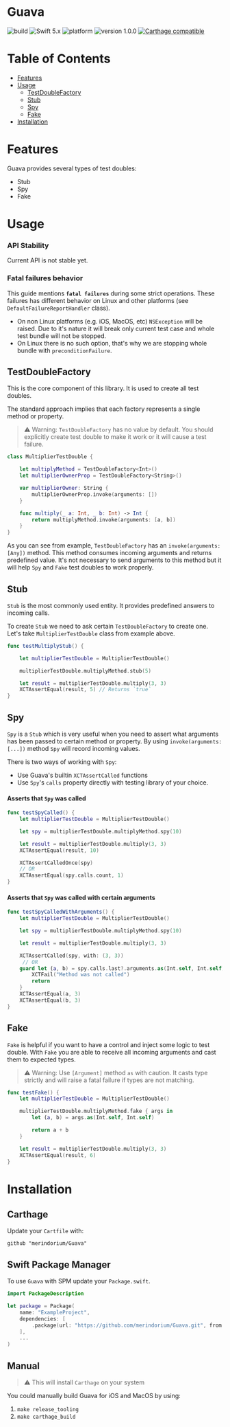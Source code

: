 # Guava 

![build](https://github.com/merindorium/Guava/workflows/build/badge.svg?branch=master)
![Swift 5.x](https://img.shields.io/badge/Swift-5.x-orange.svg)
![platform](https://img.shields.io/badge/platform-ios%20%7C%20osx%20%7C%20linux-lightgray.svg)
![version 1.0.0](https://img.shields.io/badge/version-1.0.0-blue.svg)
[![Carthage compatible](https://img.shields.io/badge/Carthage-compatible-4BC51D.svg?style=flat)](https://github.com/Carthage/Carthage)

Table of Contents
=================

* [Features](#features)
* [Usage](#usage)
  * [TestDoubleFactory](#testdoublefactory)
  * [Stub](#stub)
  * [Spy](#spy)
  * [Fake](#fake)
* [Installation](#installation)

# Features

Guava provides several types of test doubles:

- Stub
- Spy
- Fake

# Usage

### API Stability

Current API is not stable yet.

### Fatal failures behavior

This guide mentions **`fatal failures`** during some strict operations. These failures has different behavior on Linux and other platforms (see `DefaultFailureReportHandler` class).

- On non Linux platforms (e.g. iOS, MacOS, etc) `NSException` will be raised. Due to it's nature it will break only current test case and whole test bundle will not be stopped.
- On Linux there is no such option, that's why we are stopping whole bundle with `preconditionFailure`.

## TestDoubleFactory

This is the core component of this library. It is used to create all test doubles.

The standard approach implies that each factory represents a single method or property.

> ⚠️ Warning: `TestDoubleFactory` has no value by default. You should explicitly create test double to make it work or it will cause a test failure.

```swift
class MultiplierTestDouble {

    let multiplyMethod = TestDoubleFactory<Int>()
    let multiplierOwnerProp = TestDoubleFactory<String>()

    var multiplierOwner: String {
        multiplierOwnerProp.invoke(arguments: [])
    }

    func multiply(_ a: Int, _ b: Int) -> Int {
        return multiplyMethod.invoke(arguments: [a, b])
    }
}
```
As you can see from example, `TestDoubleFactory` has an `invoke(arguments: [Any])` method. This method consumes incoming arguments and returns predefined value. It's not necessary to send arguments to this method but it will help `Spy` and `Fake` test doubles to work properly.

## Stub

`Stub` is the most commonly used entity. It provides predefined answers to incoming calls.

To create `Stub` we need to ask certain `TestDoubleFactory` to create one. Let's take `MultiplierTestDouble` class from example above.

```swift
func testMultiplyStub() {

	let multiplierTestDouble = MultiplierTestDouble()

	multiplierTestDouble.multiplyMethod.stub(5)

	let result = multiplierTestDouble.multiply(3, 3)
	XCTAssertEqual(result, 5) // Returns `true`
}
```

## Spy

`Spy` is a `Stub` which is very useful when you need to assert what arguments has been passed to certain method or property. By using `invoke(arguments: [...])` method `Spy` will record incoming values.

There is two ways of working with `Spy`:

- Use Guava's builtin `XCTAssertCalled` functions
- Use `Spy`'s `calls` property directly with testing library of your choice.

#### Asserts that `Spy` was called

```swift
func testSpyCalled() {
    let multiplierTestDouble = MultiplierTestDouble()

    let spy = multiplierTestDouble.multiplyMethod.spy(10)

    let result = multiplierTestDouble.multiply(3, 3)
    XCTAssertEqual(result, 10)

    XCTAssertCalledOnce(spy)
    // OR
    XCTAssertEqual(spy.calls.count, 1)
}
```
#### Asserts that `Spy` was called with certain arguments

```swift
func testSpyCalledWithArguments() {
    let multiplierTestDouble = MultiplierTestDouble()

    let spy = multiplierTestDouble.multiplyMethod.spy(10)

    let result = multiplierTestDouble.multiply(3, 3)

    XCTAssertCalled(spy, with: (3, 3))
	 // OR
    guard let (a, b) = spy.calls.last?.arguments.as(Int.self, Int.self) else {
        XCTFail("Method was not called")
        return
    }
    XCTAssertEqual(a, 3)
    XCTAssertEqual(b, 3)
}
```

## Fake

`Fake` is helpful if you want to have a control and inject some logic to test double. With `Fake` you are able to receive all incoming arguments and cast them to expected types.

> ⚠️ Warning: Use `[Argument]` method `as` with caution. It casts type strictly and will raise a fatal failure if types are not matching.

```swift
func testFake() {
    let multiplierTestDouble = MultiplierTestDouble()

    multiplierTestDouble.multiplyMethod.fake { args in
        let (a, b) = args.as(Int.self, Int.self)

        return a + b
    }

    let result = multiplierTestDouble.multiply(3, 3)
    XCTAssertEqual(result, 6)
}
```

# Installation

## Carthage

Update your `Cartfile` with:

```
github "merindorium/Guava"
```

## Swift Package Manager

To use `Guava` with SPM update your `Package.swift`.

```swift
import PackageDescription

let package = Package(
    name: "ExampleProject",
    dependencies: [
        .package(url: "https://github.com/merindorium/Guava.git", from: "v1.0.0")
    ],
    ...
)

```

## Manual

> ⚠️ This will install `Carthage` on your system

You could manually build Guava for iOS and MacOS by using:

1. `make release_tooling`
2. `make carthage_build`
